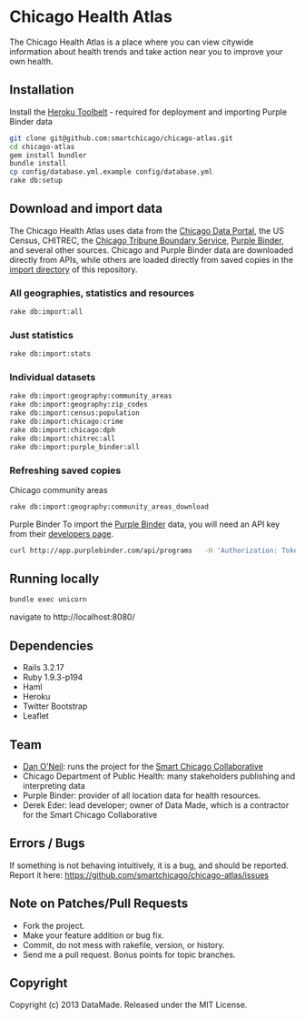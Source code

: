 # Chicago Health Atlas

The Chicago Health Atlas is a place where you can view citywide information about health trends and take action near you to improve your own health.

## Installation

Install the [Heroku Toolbelt](https://toolbelt.heroku.com/) - required for deployment and importing Purple Binder data

``` bash
git clone git@github.com:smartchicago/chicago-atlas.git
cd chicago-atlas
gem install bundler
bundle install
cp config/database.yml.example config/database.yml
rake db:setup
```

## Download and import data

The Chicago Health Atlas uses data from the [Chicago Data Portal](http://data.cityofchicago.org), the US Census, CHITREC, the [Chicago Tribune Boundary Service](http://boundaries.tribapps.com/), [Purple Binder](http://purplebinder.com), and several other sources. Chicago and Purple Binder data are downloaded directly from APIs, while others are loaded directly from saved copies in the [import directory](https://github.com/smartchicago/chicago-atlas/tree/master/db/import) of this repository.


### All geographies, statistics and resources
```bash
rake db:import:all
```

### Just statistics
```bash
rake db:import:stats
```

### Individual datasets
```bash
rake db:import:geography:community_areas
rake db:import:geography:zip_codes
rake db:import:census:population
rake db:import:chicago:crime
rake db:import:chicago:dph
rake db:import:chitrec:all
rake db:import:purple_binder:all
```

### Refreshing saved copies

Chicago community areas
```bash
rake db:import:geography:community_areas_download
```

Purple Binder
To import the [Purple Binder](http://purplebinder.com) data, you will need an API key from their [developers page](http://app.purplebinder.com/developers).

```bash
curl http://app.purplebinder.com/api/programs   -H 'Authorization: Token token="{purple_binder_token}"' > db/import/pb_programs.json
```

## Running locally

``` bash
bundle exec unicorn
```

navigate to http://localhost:8080/

## Dependencies

* Rails 3.2.17
* Ruby 1.9.3-p194
* Haml
* Heroku
* Twitter Bootstrap
* Leaflet

## Team

* [Dan O'Neil](mailto:doneil@cct.org): runs the project for the [Smart Chicago Collaborative](http://www.smartchicagocollaborative.org/)
* Chicago Department of Public Health: many stakeholders publishing and interpreting data
* Purple Binder: provider of all location data for health resources.
* Derek Eder: lead developer; owner of Data Made, which is a contractor for the Smart Chicago Collaborative


## Errors / Bugs

If something is not behaving intuitively, it is a bug, and should be reported.
Report it here: https://github.com/smartchicago/chicago-atlas/issues

## Note on Patches/Pull Requests
 
* Fork the project.
* Make your feature addition or bug fix.
* Commit, do not mess with rakefile, version, or history.
* Send me a pull request. Bonus points for topic branches.

## Copyright

Copyright (c) 2013 DataMade. Released under the MIT License.
